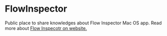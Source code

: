 # FlowInspector
Public place to share knowledges about Flow Inspector Mac OS app.
Read more about [Flow Inspecotr on website.](https://www.octadero.com/2018/07/11/debug-swift-application-in-flow-inspector/)
